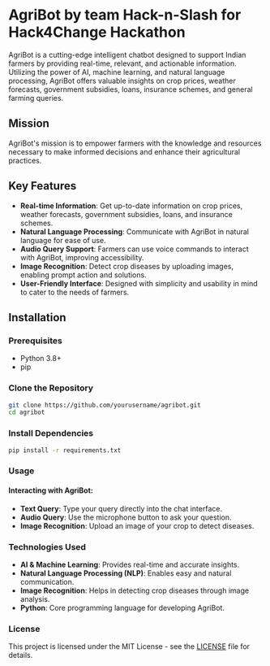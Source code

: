# AgriBot by team Hack-n-Slash for Hack4Change Hackathon

AgriBot is a cutting-edge intelligent chatbot designed to support Indian farmers by providing real-time, relevant, and actionable information. Utilizing the power of AI, machine learning, and natural language processing, AgriBot offers valuable insights on crop prices, weather forecasts, government subsidies, loans, insurance schemes, and general farming queries.

## Mission
AgriBot's mission is to empower farmers with the knowledge and resources necessary to make informed decisions and enhance their agricultural practices.

## Key Features
- **Real-time Information**: Get up-to-date information on crop prices, weather forecasts, government subsidies, loans, and insurance schemes.
- **Natural Language Processing**: Communicate with AgriBot in natural language for ease of use.
- **Audio Query Support**: Farmers can use voice commands to interact with AgriBot, improving accessibility.
- **Image Recognition**: Detect crop diseases by uploading images, enabling prompt action and solutions.
- **User-Friendly Interface**: Designed with simplicity and usability in mind to cater to the needs of farmers.

## Installation

### Prerequisites
- Python 3.8+
- pip

### Clone the Repository
```bash
git clone https://github.com/yourusername/agribot.git
cd agribot
```

### Install Dependencies
```bash
pip install -r requirements.txt
```

### Usage

#### Interacting with AgriBot:
- **Text Query**: Type your query directly into the chat interface.
- **Audio Query**: Use the microphone button to ask your question.
- **Image Recognition**: Upload an image of your crop to detect diseases.

### Technologies Used
- **AI & Machine Learning**: Provides real-time and accurate insights.
- **Natural Language Processing (NLP)**: Enables easy and natural communication.
- **Image Recognition**: Helps in detecting crop diseases through image analysis.
- **Python**: Core programming language for developing AgriBot.

### License
This project is licensed under the MIT License - see the [LICENSE](LICENSE) file for details.

